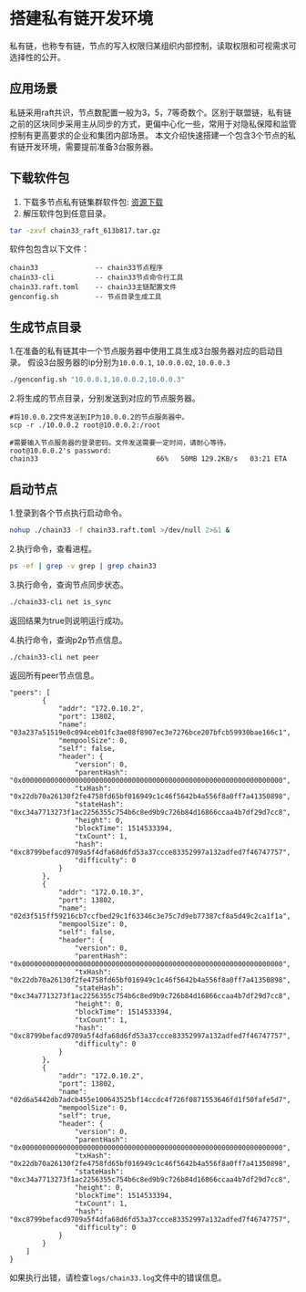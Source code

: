 # 搭建私有链开发环境
私有链，也称专有链，节点的写入权限归某组织内部控制，读取权限和可视需求可选择性的公开。

## 应用场景
私链采用raft共识，节点数配置一般为3，5，7等奇数个。区别于联盟链，私有链之前的区块同步采用主从同步的方式，更偏中心化一些，常用于对隐私保障和监管控制有更高要求的企业和集团内部场景。
本文介绍快速搭建一个包含3个节点的私有链开发环境，需要提前准备3台服务器。

## 下载软件包
1. 下载多节点私有链集群软件包: [资源下载](https://chain.33.cn/resource)
2. 解压软件包到任意目录。
```bash
tar -zxvf chain33_raft_613b817.tar.gz
```
软件包包含以下文件：
```text
chain33              -- chain33节点程序
chain33-cli          -- chain33节点命令行工具
chain33.raft.toml    -- chain33主链配置文件
genconfig.sh         -- 节点目录生成工具
```

## 生成节点目录
1.在准备的私有链其中一个节点服务器中使用工具生成3台服务器对应的启动目录。
假设3台服务器的ip分别为`10.0.0.1`, `10.0.0.02`, `10.0.0.3`
```bash
./genconfig.sh "10.0.0.1,10.0.0.2,10.0.0.3"
```
2.将生成的节点目录，分别发送到对应的节点服务器。
```
#将10.0.0.2文件发送到IP为10.0.0.2的节点服务器中。
scp -r ./10.0.0.2 root@10.0.0.2:/root

#需要输入节点服务器的登录密码。文件发送需要一定时间，请耐心等待。
root@10.0.0.2's password: 
chain33                             66%   50MB 129.2KB/s   03:21 ETA
```

## 启动节点

1.登录到各个节点执行启动命令。
```bash
nohup ./chain33 -f chain33.raft.toml >/dev/null 2>&1 &
```
2.执行命令，查看进程。

```bash
ps -ef | grep -v grep | grep chain33
```

3.执行命令，查询节点同步状态。

```bash
./chain33-cli net is_sync
```
返回结果为true则说明运行成功。

4.执行命令，查询p2p节点信息。
```bash
./chain33-cli net peer
```
返回所有peer节点信息。
```text
"peers": [
        {
            "addr": "172.0.10.2",
            "port": 13802,
            "name": "03a237a51519e0c094ceb01fc3ae08f8907ec3e7276bce207bfcb59930bae166c1",
            "mempoolSize": 0,
            "self": false,
            "header": {
                "version": 0,
                "parentHash": "0x0000000000000000000000000000000000000000000000000000000000000000",
                "txHash": "0x22db70a26130f2fe4758fd65bf016949c1c46f5642b4a556f8a0ff7a41350898",
                "stateHash": "0xc34a7713273f1ac2256355c754b6c8ed9b9c726b84d16866ccaa4b7df29d7cc8",
                "height": 0,
                "blockTime": 1514533394,
                "txCount": 1,
                "hash": "0xc8799befacd9709a5f4dfa68d6fd53a37ccce83352997a132adfed7f46747757",
                "difficulty": 0
            }
        },
        {
            "addr": "172.0.10.3",
            "port": 13802,
            "name": "02d3f515ff59216cb7ccfbed29c1f63346c3e75c7d9eb77387cf8a5d49c2ca1f1a",
            "mempoolSize": 0,
            "self": false,
            "header": {
                "version": 0,
                "parentHash": "0x0000000000000000000000000000000000000000000000000000000000000000",
                "txHash": "0x22db70a26130f2fe4758fd65bf016949c1c46f5642b4a556f8a0ff7a41350898",
                "stateHash": "0xc34a7713273f1ac2256355c754b6c8ed9b9c726b84d16866ccaa4b7df29d7cc8",
                "height": 0,
                "blockTime": 1514533394,
                "txCount": 1,
                "hash": "0xc8799befacd9709a5f4dfa68d6fd53a37ccce83352997a132adfed7f46747757",
                "difficulty": 0
            }
        },
        {
            "addr": "172.0.10.2",
            "port": 13802,
            "name": "02d6a5442db7adcb455e100643525bf14ccdc4f726f0871553646fd1f50fafe5d7",
            "mempoolSize": 0,
            "self": true,
            "header": {
                "version": 0,
                "parentHash": "0x0000000000000000000000000000000000000000000000000000000000000000",
                "txHash": "0x22db70a26130f2fe4758fd65bf016949c1c46f5642b4a556f8a0ff7a41350898",
                "stateHash": "0xc34a7713273f1ac2256355c754b6c8ed9b9c726b84d16866ccaa4b7df29d7cc8",
                "height": 0,
                "blockTime": 1514533394,
                "txCount": 1,
                "hash": "0xc8799befacd9709a5f4dfa68d6fd53a37ccce83352997a132adfed7f46747757",
                "difficulty": 0
            }
        }
    ]
}
```

如果执行出错，请检查`logs/chain33.log`文件中的错误信息。
